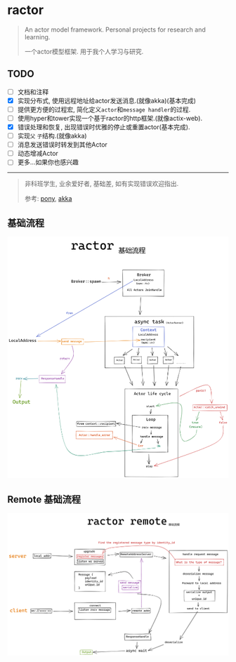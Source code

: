 # ractor

> An actor model framework. Personal projects for research and learning.
> 
> 一个actor模型框架. 用于我个人学习与研究.

## TODO
- [ ] 文档和注释
- [x] 实现分布式, 使用远程地址给actor发送消息.(就像akka)(基本完成)
- [ ] 提供更方便的过程宏, 简化定义`actor`和`message handler`的过程.
- [ ] 使用hyper和tower实现一个基于ractor的http框架.(就像actix-web).
- [x] 错误处理和恢复, 出现错误时优雅的停止或重置actor(基本完成).
- [ ] 实现`父` `子`结构.(就像akka)
- [ ] 消息发送错误时转发到其他Actor
- [ ] 动态增减Actor  
- [ ] 更多...如果你也感兴趣

---
> 非科班学生, 业余爱好者, 基础差, 如有实现错误欢迎指出.
> 
> 参考: [pony](https://www.ponylang.io/), [akka](https://akka.io/)

## 基础流程
![png](./assets/ractor-base.png)

## Remote 基础流程
![png](./assets/ractor-remote-base.png)
